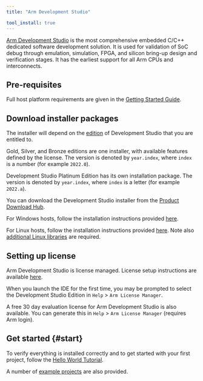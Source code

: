 ```yaml
---
title: "Arm Development Studio"

tool_install: true
---
```

[Arm Development Studio](https://developer.arm.com/Tools%20and%20Software/Arm%20Development%20Studio) is the most comprehensive embedded C/C++ dedicated software development solution. It is used for validation of SoC debug through emulation, simulation, FPGA, and silicon bring-up design and verification stages. It has the earliest support for all Arm CPUs and interconnects.

## Pre-requisites

Full host platform requirements are given in the [Getting Started Guide](https://developer.arm.com/documentation/101469/2022-0/Installing-and-configuring-Arm-Development-Studio/Hardware-and-host-platform-requirements).

## Download installer packages

The installer will depend on the [edition](https://developer.arm.com/Tools%20and%20Software/Arm%20Development%20Studio#Editions) of Development Studio that you are entitled to. 

Gold, Silver, and Bronze editions are one installer, with available features defined by the license. The version is denoted by `year.index`, where `index` is a number (for example `2022.0`).

Development Studio Platinum Edition has its own installation package. The version is denoted by `year.index`, where `index` is a letter (for example `2022.a`).

You can download the Development Studio installer from the [Product Download Hub](https://developer.arm.com/downloads).

For Windows hosts, follow the installation instructions provided [here](https://developer.arm.com/documentation/101469/latest/Installing-and-configuring-Arm-Development-Studio/Installing-on-Windows).

For Linux hosts, follow the installation instructions provided [here](https://developer.arm.com/documentation/101469/latest/Installing-and-configuring-Arm-Development-Studio/Installing-on-Linux). Note also [additional Linux libraries](https://developer.arm.com/documentation/101469/latest/Installing-and-configuring-Arm-Development-Studio/Additional-Linux-libraries) are required.

## Setting up license

Arm Development Studio is license managed. License setup instructions are available [here](../license/).

When you launch the IDE for the first time, you may be prompted to select the Development Studio Edition in `Help` > `Arm License Manager`.

A free 30 day evaluation license for Arm Development Studio is also available. You can generate this in `Help` > `Arm License Manager` (requires Arm login).

## Get started {#start}

To verify everything is installed correctly and to get started with your first project, follow the [Hello World Tutorial](https://developer.arm.com/documentation/101469/latest/Tutorials/Tutorial--Hello-World).

A number of [example projects](https://developer.arm.com/documentation/101469/latest/Projects-and-examples-in-Arm-Development-Studio/Examples-provided-with-Arm-Development-Studio) are also provided.

